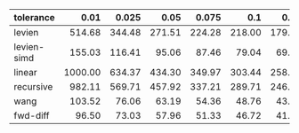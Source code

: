| tolerance    |   0.01 |   0.025 |   0.05 |   0.075 |   0.1 |   0.15 |   0.2 |   0.25 |   0.5 |   1 |
|--------------| ------:| ------:| ------:| ------:| ------:| ------:| ------:| ------:| ------:| ------:|
|levien        | 514.68 | 344.48 | 271.51 | 224.28 | 218.00 | 179.58 | 168.57 | 148.18 | 125.61 | 99.79 |
|levien-simd   | 155.03 | 116.41 | 95.06 | 87.46 | 79.04 | 69.72 | 66.49 | 61.15 | 53.46 | 43.85 |
|linear        | 1000.00 | 634.37 | 434.30 | 349.97 | 303.44 | 258.22 | 220.40 | 194.57 | 137.93 | 93.59 |
|recursive     | 982.11 | 569.71 | 457.92 | 337.21 | 289.71 | 246.45 | 213.78 | 193.26 | 127.25 | 97.80 |
|wang          | 103.52 | 76.06 | 63.19 | 54.36 | 48.76 | 43.05 | 39.86 | 36.58 | 29.44 | 23.44 |
|fwd-diff      | 96.50 | 73.03 | 57.96 | 51.33 | 46.72 | 41.08 | 37.22 | 35.13 | 27.87 | 24.29 |
